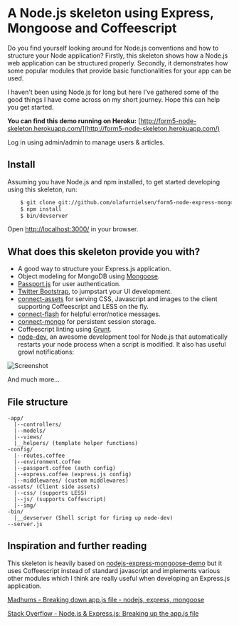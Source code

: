 # A Node.js skeleton using Express, Mongoose and Coffeescript

Do you find yourself looking around for Node.js conventions and how to structure your Node application? Firstly, this skeleton shows how a Node.js web application can be structured properly. Secondly, it demonstrates how some popular modules that provide basic functionalities for your app can be used.

I haven't been using Node.js for long but here I've gathered some of the good things I have come across on my short journey. Hope this can help you get started.

**You can find this demo running on Heroku:**
[http://form5-node-skeleton.herokuapp.com/](http://form5-node-skeleton.herokuapp.com/)

Log in using admin/admin to manage users & articles.

## Install

Assuming you have Node.js and npm installed, to get started developing using this skeleton, run:

```sh
	$ git clone git://github.com/olafurnielsen/form5-node-express-mongoose-coffeescript.git
	$ npm install
	$ bin/devserver
```

Open [http://localhost:3000/](http://localhost:3000) in your browser.

## What does this skeleton provide you with?

- A good way to structure your Express.js application.
- Object modeling for MongoDB using [Mongoose](http://mongoosejs.com/).
- [Passport.js](http://passportjs.org/) for user authentication.
- [Twitter Bootstrap](http://twitter.github.io/bootstrap/), to jumpstart your UI development.
- [connect-assets](https://github.com/adunkman/connect-assets) for serving CSS, Javascript and images to the client supporting Coffeescript and LESS on the fly.
- [connect-flash](https://github.com/jaredhanson/connect-flash) for helpful error/notice messages.
- [connect-mongo](https://github.com/kcbanner/connect-mongo) for persistent session storage.
- Coffeescript linting using [Grunt](http://gruntjs.com/).
- [node-dev](https://github.com/fgnass/node-dev), an awesome development tool for Node.js that automatically restarts your node process when a script is modified. It also has useful growl notifications:

![Screenshot](http://fgnass.github.com/images/node-dev.png)

And much more...

## File structure
```
-app/
  |--controllers/
  |--models/
  |--views/
  |__helpers/ (template helper functions)
-config/
  |--routes.coffee
  |--environment.coffee
  |--passport.coffee (auth config)
  |--express.coffee (express.js config)
  |--middlewares/ (custom middlewares)
-assets/ (Client side assets)
  |--css/ (supports LESS)
  |--js/ (supports Coffescript)
  |--img/
-bin/
  |__devserver (Shell script for firing up node-dev)
--server.js
```

## Inspiration and further reading

This skeleton is heavily based on [nodejs-express-mongoose-demo](https://github.com/madhums/nodejs-express-mongoose-demo) but it uses Coffeescript instead of standard javascript and implements various other modules which I think are really useful when developing an Express.js application.

[Madhums - Breaking down app.js file - nodejs, express, mongoose](http://madhums.me/2012/07/19/breaking-down-app-js-file-nodejs-express-mongoose/)

[Stack Overflow - Node.js & Express.js: Breaking up the app.js file](http://stackoverflow.com/questions/7732293/node-js-express-js-breaking-up-the-app-js-file)